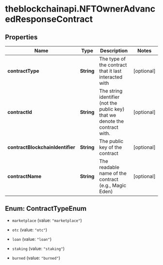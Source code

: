 # theblockchainapi.NFTOwnerAdvancedResponseContract

## Properties

Name | Type | Description | Notes
------------ | ------------- | ------------- | -------------
**contractType** | **String** | The type of the contract that it last interacted with | [optional] 
**contractId** | **String** | The string identifier (not the public key) that we denote the contract with. | [optional] 
**contractBlockchainIdentifier** | **String** | The public key of the contract | [optional] 
**contractName** | **String** | The readable name of the contract (e.g., Magic Eden) | [optional] 



## Enum: ContractTypeEnum


* `marketplace` (value: `"marketplace"`)

* `otc` (value: `"otc"`)

* `loan` (value: `"loan"`)

* `staking` (value: `"staking"`)

* `burned` (value: `"burned"`)




